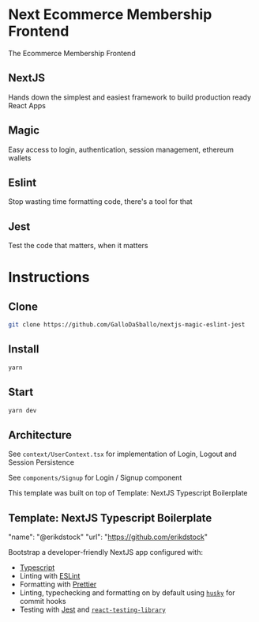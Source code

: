 #  Next Ecommerce Membership Frontend

The Ecommerce Membership Frontend


## NextJS

Hands down the simplest and easiest framework to build production ready React Apps

## Magic

Easy access to login, authentication, session management, ethereum wallets

## Eslint

Stop wasting time formatting code, there's a tool for that

## Jest

Test the code that matters, when it matters

# Instructions

## Clone

```bash
git clone https://github.com/GalloDaSballo/nextjs-magic-eslint-jest
```

## Install

```bash
yarn
```

## Start

```bash
yarn dev
```

## Architecture

See `context/UserContext.tsx` for implementation of Login, Logout and Session Persistence

See `components/Signup` for Login / Signup component

This template was built on top of Template: NextJS Typescript Boilerplate

## Template: NextJS Typescript Boilerplate

"name": "@erikdstock"
"url": "https://github.com/erikdstock"

Bootstrap a developer-friendly NextJS app configured with:

-   [Typescript](https://www.typescriptlang.org/)
-   Linting with [ESLint](https://eslint.org/)
-   Formatting with [Prettier](https://prettier.io/)
-   Linting, typechecking and formatting on by default using [`husky`](https://github.com/typicode/husky) for commit hooks
-   Testing with [Jest](https://jestjs.io/) and [`react-testing-library`](https://testing-library.com/docs/react-testing-library/intro)
